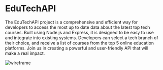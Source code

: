 # EduTechAPI


The EduTechAPI project is a comprehensive and efficient way for developers to access the most up to date data about the latest top tech courses. Built using Node.js and Express, it is designed to be easy to use and integrate into existing systems. Developers can select a tech branch of their choice, and receive a list of courses from the top 5 online education platforms. Join us in creating a powerful and user-friendly API that will make a real impact.

![wireframe](https://user-images.githubusercontent.com/109438051/216436402-cf3592f0-dc98-4825-a153-c0f2fcfa0ae1.png)


